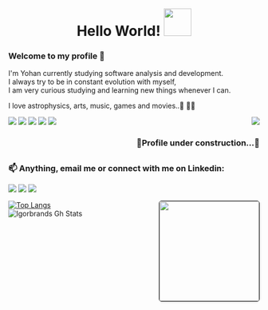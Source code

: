 
 
 <h1 align="center">Hello World! <img height="55" width="55" src="https://cdn-icons-png.flaticon.com/512/2026/2026506.png"></h1> 

 <h3>Welcome to my profile 👋</h3>
 <p> I'm Yohan currently studying software analysis and development.<br> I always try to be in constant evolution with myself, <br> I am very curious studying and learning new things whenever I can.</p>
 <p> I love astrophysics, arts, music, games and movies..🚀 👨‍💻</p>
  
 <img align="right" src="https://user-images.githubusercontent.com/98111590/179828361-fc649bf3-1b69-4e60-b3d9-a3bca695f29a.gif">
  
 <div style="display: inline_block">
   <img src="https://img.shields.io/badge/JavaScript-323330?style=for-the-badge&logo=javascript&logoColor=F7DF1E"/>
   <img src="https://img.shields.io/badge/HTML5-E34F26?style=for-the-badge&logo=html5&logoColor=white"/>
   <img src="https://img.shields.io/badge/CSS3-1572B6?style=for-the-badge&logo=css3&logoColor=white"/>
   <img src="https://img.shields.io/badge/Java-ED8B00?style=for-the-badge&logo=java&logoColor=white"/>
   <img src="https://img.shields.io/badge/Node.js-43853D?style=for-the-badge&logo=node.js&logoColor=white"/>
 </div>
 
<h3 align="right">🚧Profile under construction...🚧</h3>
  
 ##
 
 <div> 
   <h3>📫 Anything, email me or connect with me on Linkedin:</h3>
   <a href = "mailto:barbozayohan@gmail.com">
    <img src="https://img.shields.io/badge/Gmail-D14836?style=for-the-badge&logo=gmail&logoColor=white" target="_blank"></a>
   <a href="https://www.linkedin.com/in/yohan-barboza-8b1609150/" target="_blank">
    <img src="https://img.shields.io/badge/-LinkedIn-%230077B5?style=for-the-badge&logo=linkedin&logoColor=white" target="_blank"></a> 
   <a href="https://discord.gg/YohanB_97#4222" target="_blank">
    <img src="https://img.shields.io/badge/Discord-7289DA?style=for-the-badge&logo=discord&logoColor=white" target="_blank"></a> 
 </div>
 
 [![Top Langs](https://github-readme-stats.vercel.app/api/top-langs/?username=YohanBZ&layout=compact&theme=algolia)](https://github.com/igorbrands)<img align="right" height="200" style="border:1px solid black; border-radius:5px" src="./coderoom.gif"/></br>
![Igorbrands Gh Stats](https://github-readme-stats.vercel.app/api?username=YohanBZ&show_icons=true&hide_border=true&theme=algolia&count_private=true)



  
 
<!--   ![Snake animation](https://github.com/YohanBZ/YohanBZ/blob/output/github-contribution-grid-snake.svg) -->
    
    
